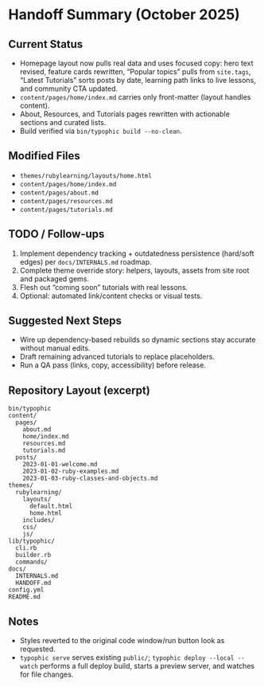# Handoff Summary (October 2025)

## Current Status
- Homepage layout now pulls real data and uses focused copy: hero text revised, feature cards rewritten, “Popular topics” pulls from `site.tags`, “Latest Tutorials” sorts posts by date, learning path links to live lessons, and community CTA updated.
- `content/pages/home/index.md` carries only front-matter (layout handles content).
- About, Resources, and Tutorials pages rewritten with actionable sections and curated lists.
- Build verified via `bin/typophic build --no-clean`.

## Modified Files
- `themes/rubylearning/layouts/home.html`
- `content/pages/home/index.md`
- `content/pages/about.md`
- `content/pages/resources.md`
- `content/pages/tutorials.md`

## TODO / Follow-ups
1. Implement dependency tracking + outdatedness persistence (hard/soft edges) per `docs/INTERNALS.md` roadmap.
2. Complete theme override story: helpers, layouts, assets from site root and packaged gems.
3. Flesh out “coming soon” tutorials with real lessons.
4. Optional: automated link/content checks or visual tests.

## Suggested Next Steps
- Wire up dependency-based rebuilds so dynamic sections stay accurate without manual edits.
- Draft remaining advanced tutorials to replace placeholders.
- Run a QA pass (links, copy, accessibility) before release.

## Repository Layout (excerpt)
```
bin/typophic
content/
  pages/
    about.md
    home/index.md
    resources.md
    tutorials.md
  posts/
    2023-01-01-welcome.md
    2023-01-02-ruby-examples.md
    2023-01-03-ruby-classes-and-objects.md
themes/
  rubylearning/
    layouts/
      default.html
      home.html
    includes/
    css/
    js/
lib/typophic/
  cli.rb
  builder.rb
  commands/
docs/
  INTERNALS.md
  HANDOFF.md
config.yml
README.md
```

## Notes
- Styles reverted to the original code window/run button look as requested.
- `typophic serve` serves existing `public/`; `typophic deploy --local --watch` performs a full deploy build, starts a preview server, and watches for file changes.
